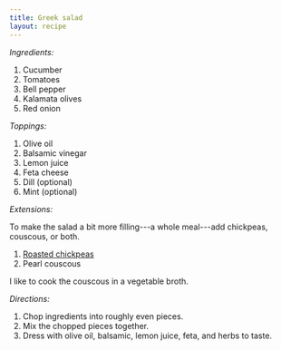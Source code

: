 ```yaml
---
title: Greek salad
layout: recipe
---
```


*Ingredients:*

1. Cucumber
1. Tomatoes
1. Bell pepper
1. Kalamata olives
1. Red onion

*Toppings:*

1. Olive oil
1. Balsamic vinegar
1. Lemon juice
1. Feta cheese
1. Dill (optional)
1. Mint (optional)

*Extensions:*

To make the salad a bit more filling---a whole meal---add chickpeas, couscous,
or both.

1. [Roasted chickpeas](/recipes/roasted-chickpeas/)
1. Pearl couscous

I like to cook the couscous in a vegetable broth.

*Directions:*

1. Chop ingredients into roughly even pieces.
1. Mix the chopped pieces together.
1. Dress with olive oil, balsamic, lemon juice, feta, and herbs to taste.

